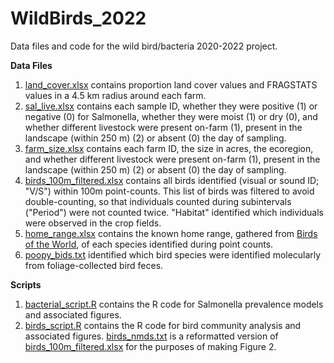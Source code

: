 # WildBirds_2022
Data files and code for the wild bird/bacteria 2020-2022 project.

**Data Files**
1. [land_cover.xlsx](https://github.com/SofieV123/WildBirds_2022/blob/main/land_cover.xlsx) contains proportion land cover values and FRAGSTATS values in a 4.5 km radius around each farm.
2. [sal_live.xlsx](https://github.com/SofieV123/WildBirds_2022/blob/main/sal_live.xlsx) contains each sample ID, whether they were positive (1) or negative (0) for Salmonella, whether they were moist (1) or dry (0), and whether different livestock were present on-farm (1), present in the landscape (within 250 m) (2) or absent (0) the day of sampling.
3. [farm_size.xlsx](https://github.com/SofieV123/WildBirds_2022/blob/main/farm_size.xlsx) contains each farm ID, the size in acres, the ecoregion, and whether different livestock were present on-farm (1), present in the landscape (within 250 m) (2) or absent (0) the day of sampling.
4. [birds_100m_filtered.xlsx](https://github.com/SofieV123/WildBirds_2022/blob/main/birds_100m_filtered.xlsx) contains all birds identified (visual or sound ID; "V/S") within 100m point-counts. This list of birds was filtered to avoid double-counting, so that individuals counted during subintervals ("Period") were not counted twice. "Habitat" identified which individuals were observed in the crop fields.
5. [home_range.xlsx](https://github.com/SofieV123/WildBirds_2022/blob/main/home_range.xlsx) contains the known home range, gathered from [Birds of the World](https://birdsoftheworld.org/bow/home), of each species identified during point counts.
6. [poopy_bids.txt](https://github.com/SofieV123/WildBirds_2022/blob/main/poopy_birds.txt) identified which bird species were identified molecularly from foliage-collected bird feces.

**Scripts**
1. [bacterial_script.R](https://github.com/SofieV123/WildBirds_2022/blob/main/bacterial_script.R) contains the R code for Salmonella prevalence models and associated figures.
2. [birds_script.R](https://github.com/SofieV123/WildBirds_2022/blob/main/birds_script.R) contains the R code for bird community analysis and associated figures. [birds_nmds.txt](https://github.com/SofieV123/WildBirds_2022/blob/main/bird_nmds.txt) is a reformatted version of [birds_100m_filtered.xlsx](https://github.com/SofieV123/WildBirds_2022/blob/main/birds_100m_filtered.xlsx) for the purposes of making Figure 2. 
